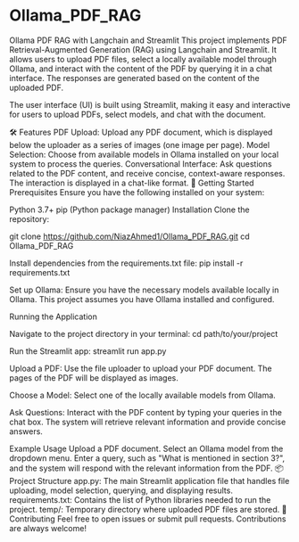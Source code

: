 # Ollama_PDF_RAG

 Ollama PDF RAG with Langchain and Streamlit
This project implements PDF Retrieval-Augmented Generation (RAG) using Langchain and Streamlit. It allows users to upload PDF files, select a locally available model through Ollama, and interact with the content of the PDF by querying it in a chat interface. The responses are generated based on the content of the uploaded PDF.

The user interface (UI) is built using Streamlit, making it easy and interactive for users to upload PDFs, select models, and chat with the document.

🛠️ Features
PDF Upload: Upload any PDF document, which is displayed below the uploader as a series of images (one image per page).
Model Selection: Choose from available models in Ollama installed on your local system to process the queries.
Conversational Interface: Ask questions related to the PDF content, and receive concise, context-aware responses. The interaction is displayed in a chat-like format.
🚀 Getting Started
Prerequisites
Ensure you have the following installed on your system:

Python 3.7+
pip (Python package manager)
Installation
Clone the repository:

git clone https://github.com/NiazAhmed1/Ollama_PDF_RAG.git
cd Ollama_PDF_RAG

Install dependencies from the requirements.txt file:
pip install -r requirements.txt

Set up Ollama: Ensure you have the necessary models available locally in Ollama. This project assumes you have Ollama installed and configured.

Running the Application

Navigate to the project directory in your terminal:
cd path/to/your/project

Run the Streamlit app:
streamlit run app.py

Upload a PDF: Use the file uploader to upload your PDF document. The pages of the PDF will be displayed as images.

Choose a Model: Select one of the locally available models from Ollama.

Ask Questions: Interact with the PDF content by typing your queries in the chat box. The system will retrieve relevant information and provide concise answers.

Example Usage
Upload a PDF document.
Select an Ollama model from the dropdown menu.
Enter a query, such as "What is mentioned in section 3?", and the system will respond with the relevant information from the PDF.
📦 Project Structure
app.py: The main Streamlit application file that handles file uploading, model selection, querying, and displaying results.
requirements.txt: Contains the list of Python libraries needed to run the project.
temp/: Temporary directory where uploaded PDF files are stored.
🤝 Contributing
Feel free to open issues or submit pull requests. Contributions are always welcome!
